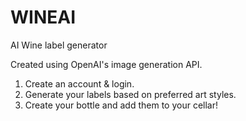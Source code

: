 # WINEAI
AI Wine label generator

Created using OpenAI's image generation API.
1. Create an account & login.
2. Generate your labels based on preferred art styles.
3. Create your bottle and add them to your cellar!


